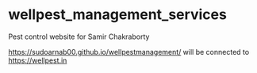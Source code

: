 # wellpest_management_services
Pest control website for Samir Chakraborty

https://sudoarnab00.github.io/wellpestmanagement/ will be connected to https://wellpest.in
